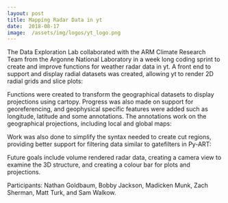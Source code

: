 ```yaml
---
layout: post
title: Mapping Radar Data in yt
date:  2018-08-17
image:  /assets/img/logos/yt_logo.png 
---
```


The Data Exploration Lab collaborated with the ARM Climate Research Team from the Argonne National Laboratory in a week long coding sprint to create and improve functions for weather radar data in yt. A front end to support and display radial datasets was created, allowing yt to render 2D radial grids and slice plots:

<script src="https://gist.github.com/ngoldbaum/726395227c346b667e47345ccf7ea2fa.js"></script>

Functions were created to transform the geographical datasets to display projections using cartopy. Progress was also made on support for georeferencing, and geophysical specific features were added such as longitude, latitude and some annotations. The annotations work on the geographical projections, including local and global maps:

<script src="https://gist.github.com/munkm/b3ae86a3c38f0f6906869feb9ecb111e.js"></script>

Work was also done to simplify the syntax needed to create cut regions, providing better support for filtering data similar to gatefilters in Py-ART:

<a href="https://slack-files.com/T9KBANEM6-FC32665NU-36b7757806"></a>

Future goals include volume rendered radar data, creating a camera view to examine the 3D structure, and creating a colour bar for plots and projections.

Participants: Nathan Goldbaum, Bobby Jackson, Madicken Munk, Zach Sherman, Matt Turk, and Sam Walkow.
